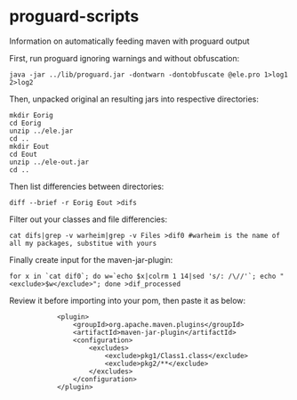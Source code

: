 # proguard-scripts
Information on automatically feeding maven with proguard output

First, run proguard ignoring warnings and without obfuscation:
```
java -jar ../lib/proguard.jar -dontwarn -dontobfuscate @ele.pro 1>log1 2>log2
```

Then, unpacked original an resulting jars into respective directories:
```
mkdir Eorig
cd Eorig
unzip ../ele.jar
cd ..
mkdir Eout
cd Eout
unzip ../ele-out.jar
cd ..
```

Then list differencies between directories:
```
diff --brief -r Eorig Eout >difs
```

Filter out your classes and file differencies:
```
cat difs|grep -v warheim|grep -v Files >dif0 #warheim is the name of all my packages, substitue with yours
```

Finally create input for the maven-jar-plugin:
```
for x in `cat dif0`; do w=`echo $x|colrm 1 14|sed 's/: /\//'`; echo "<exclude>$w</exclude>"; done >dif_processed
```

Review it before importing into your pom, then paste it as below:
```
            <plugin> 
                <groupId>org.apache.maven.plugins</groupId> 
                <artifactId>maven-jar-plugin</artifactId> 
                <configuration> 
                    <excludes> 
                        <exclude>pkg1/Class1.class</exclude> 
                        <exclude>pkg2/**</exclude> 
                    </excludes> 
                </configuration> 
            </plugin> 
```
